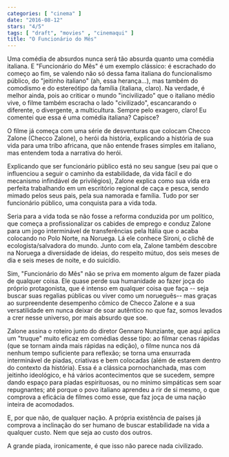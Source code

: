 ```yaml
---
categories: [ "cinema" ]
date: "2016-08-12"
stars: "4/5"
tags: [ "draft", "movies" , "cinemaqui" ]
title: "O Funcionário do Mês"
---
```

Uma comédia de absurdos nunca será tão absurda quanto uma comédia
italiana. E "Funcionário do Mês" é um exemplo clássico: é
escrachado do começo ao fim, se valendo não só dessa fama italiana do
funcionalismo público, do "jeitinho italiano" (ah, essa herança...), mas
também do comodismo e do estereótipo da família (italiana, claro). Na
verdade, é melhor ainda, pois ao criticar o mundo "incivilizado" que
o italiano médio vive, o filme também escracha o lado "civilizado",
escancarando o diferente, o divergente, a multicultura. Sempre pelo
exagero, claro! Eu comentei que essa é uma comédia italiana? Capisce?

O filme já começa com uma série de desventuras que colocam Checco
Zalone (Checco Zalone), o herói da história, explicando a história
de sua vida para uma tribo africana, que não entende frases simples em
italiano, mas entendem toda a narrativa do herói.

Explicando que ser funcionário público está no seu sangue (seu pai
que o influenciou a seguir o caminho da estabilidade, da vida fácil e
do mecanismo infindável de privilégios), Zalone explica como sua vida
era perfeita trabalhando em um escritório regional de caça e pesca,
sendo mimado pelos seus pais, pela sua namorada e família. Tudo por
ser funcionário público, uma conquista para a vida toda.

Seria para a vida toda se não fosse a reforma conduzida por um político,
que começa a profissionalizar os cabides de emprego e conduz Zalone
para um jogo interminável de transferências pela Itália que o acaba
colocando no Polo Norte, na Noruega. Lá ele conhece Sironi, o clichê
de ecologista/salvadora do mundo. Junto com ela, Zalone também descobre
na Noruega a diversidade de ideias, do respeito mútuo, dos seis meses
de dia e seis meses de noite, e do suicídio.

Sim, "Funcionário do Mês" não se priva em momento algum de fazer
piada de qualquer coisa. Ele quase perde sua humanidade ao fazer joça
do próprio protagonista, que é intenso em qualquer coisa que faça
-- seja buscar suas regalias públicas ou viver como um norueguês--
mas graças ao surpreendente desempenho cômico de Checco Zalone e a
sua versatilidade em nunca deixar de soar autêntico no que faz, somos
levados a crer nesse universo, por mais absurdo que soe.

Zalone assina o roteiro junto do diretor Gennaro Nunziante, que aqui
aplica um "truque" muito eficaz em comédias desse tipo: ao filmar cenas
rápidas (que se tornam ainda mais rápidas na edição), o filme nunca
nos dá nenhum tempo suficiente para reflexão; se torna uma enxurrada
interminável de piadas, criativas e bem colocadas (além de estarem
dentro do contexto da história). Essa é a clássica pornochanchada,
mas com jeitinho ideológico, e há vários acontecimentos que se sucedem,
sempre dando espaço para piadas espirituosas, ou no mínimo simpáticas
sem soar repugnantes; até porque o povo italiano aprendeu a rir de si
mesmo, o que comprova a eficácia de filmes como esse, que faz joça de
uma nação inteira de acomodados.

E, por que não, de qualquer nação. A própria existência de países
já comprova a inclinação do ser humano de buscar estabilidade na vida
a qualquer custo. Nem que seja ao custo dos outros.

A grande piada, ironicamente, é que isso não parece nada civilizado.
